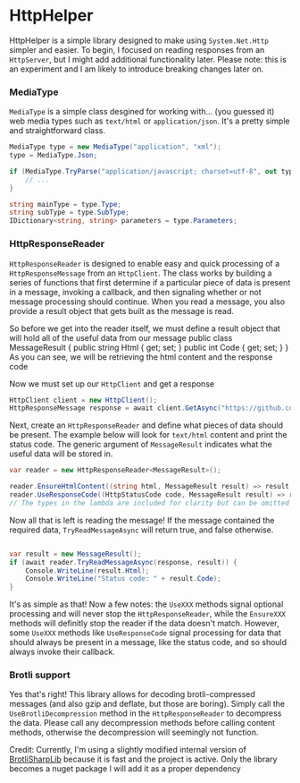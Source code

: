 # HttpHelper

HttpHelper is a simple library designed to make using `System.Net.Http` simpler and easier. To begin, I focused on reading responses from an `HttpServer`, but I might add additional functionality later. Please note: this is an experiment and I am likely to introduce breaking changes later on.

### MediaType
`MediaType` is a simple class desgined for working with... (you guessed it) web media types such as `text/html` or `application/json`. It's a pretty simple and straightforward class.

````C#
MediaType type = new MediaType("application", "xml");
type = MediaType.Json;

if (MediaType.TryParse("application/javascript; charset=utf-8", out type)) {
    // ...
}

string mainType = type.Type;
string subType = type.SubType;
IDictionary<string, string> parameters = type.Parameters;
````

### HttpResponseReader
`HttpResponseReader` is designed to enable easy and quick processing of a `HttpResponseMessage` from an `HttpClient`. The class works by building a series of functions that first determine if a particular piece of data is present in a message, invoking a callback, and then signaling whether or not message processing should continue. When you read a message, you also provide a result object that gets built as the message is read.

So before we get into the reader itself, we must define a result object that will hold all of the useful data from our message
public class MessageResult {
    public string Html { get; set; }
    public int Code { get; set; }
}
As you can see, we will be retrieving the html content and the response code

Now we must set up our `HttpClient` and get a response
````C#
HttpClient client = new HttpClient();
HttpResponseMessage response = await client.GetAsync("https://github.com");
````

Next, create an `HttpResponseReader` and define what pieces of data should be present. The example below will look for `text/html` content and print the status code. The generic argument of `MessageResult` indicates what the useful data will be stored in.
````C#
var reader = new HttpResponseReader<MessageResult>();

reader.EnsureHtmlContent((string html, MessageResult result) => result.Html = html);
reader.UseResponseCode((HttpStatusCode code, MessageResult result) => result.Code = (int)code);
// The types in the lambda are included for clarity but can be omitted
````

Now all that is left is reading the message! If the message contained the required data, `TryReadMessageAsync` will return true, and false otherwise.
````C#

var result = new MessageResult();
if (await reader.TryReadMessageAsync(response, result)) {
    Console.WriteLine(result.Html);
    Console.WriteLine("Status code: " + result.Code);
}
````

It's as simple as that! Now a few notes: the `UseXXX` methods signal optional processing and will never stop the `HttpResponseReader`, while the `EnsureXXX` methods will definitly stop the reader if the data doesn't match. However, some `UseXXX` methods like `UseResponseCode` signal processing for data that should always be present in a message, like the status code, and so should always invoke their callback.

### Brotli support
Yes that's right! This library allows for decoding brotli-compressed messages (and also gzip and deflate, but those are boring). Simply call the `UseBrotliDecompression` method in the `HttpResponseReader` to decompress the data. Please call any decompression methods before calling content methods, otherwise the decompression will seemingly not function.

Credit: Currently, I'm using a slightly modified internal version of [BrotliSharpLib](https://github.com/master131/BrotliSharpLib) because it is fast and the project is active. Only the library becomes a nuget package I will add it as a proper dependency
